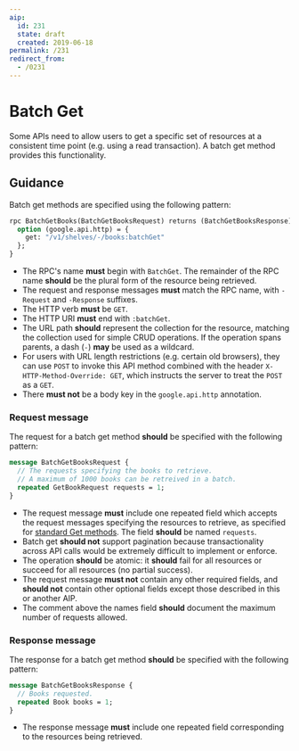 ```yaml
---
aip:
  id: 231
  state: draft
  created: 2019-06-18
permalink: /231
redirect_from:
  - /0231
---
```


# Batch Get

Some APIs need to allow users to get a specific set of resources at a consistent
time point (e.g. using a read transaction). A batch get method provides this
functionality.

## Guidance

Batch get methods are specified using the following pattern:

```proto
rpc BatchGetBooks(BatchGetBooksRequest) returns (BatchGetBooksResponse) {
  option (google.api.http) = {
    get: "/v1/shelves/-/books:batchGet"
  };
}
```

- The RPC's name **must** begin with `BatchGet`. The remainder of the
  RPC name **should** be the plural form of the resource being retrieved.
- The request and response messages **must** match the RPC name, with `-Request`
  and `-Response` suffixes.
- The HTTP verb **must** be `GET`.
- The HTTP URI **must** end with `:batchGet`.
- The URL path **should** represent the collection for the resource, matching
  the collection used for simple CRUD operations. If the operation spans
  parents, a dash (`-`) **may** be used as a wildcard.
- For users with URL length restrictions (e.g. certain old browsers), they can
  use `POST` to invoke this API method combined with the header
  `X-HTTP-Method-Override: GET`, which instructs the server to treat the `POST`
  as a `GET`.
- There **must not** be a body key in the `google.api.http` annotation.

### Request message

The request for a batch get method **should** be specified with the following
pattern:

```proto
message BatchGetBooksRequest {
  // The requests specifying the books to retrieve.
  // A maximum of 1000 books can be retreived in a batch.
  repeated GetBookRequest requests = 1;
}
```

- The request message **must** include one repeated field which accepts the
  request messages specifying the resources to retrieve, as specified for
  [standard Get methods][request-message]. The field **should** be named
  `requests`.
- Batch get **should not** support pagination because transactionality across
  API calls would be extremely difficult to implement or enforce.
- The operation **should** be atomic: it **should** fail for all resources or
  succeed for all resources (no partial success).
- The request message **must not** contain any other required fields, and
  **should not** contain other optional fields except those described in this or
  another AIP.
- The comment above the names field **should** document the maximum number of
  requests allowed.

### Response message

The response for a batch get method **should** be specified with the following
pattern:

```proto
message BatchGetBooksResponse {
  // Books requested.
  repeated Book books = 1;
}
```

- The response message **must** include one repeated field corresponding to the
  resources being retrieved.

[request-message]: ./0131.md#request-message
